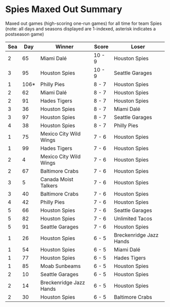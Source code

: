 # Spies Maxed Out Summary



Maxed out games (high-scoring one-run games) for all time for team Spies (note: all days and seasons displayed are 1-indexed, asterisk indicates a postseason game)


| Sea | Day | Winner | Score | Loser | 
| ------ |------ |------ |------ |------ |
| 2 | 65 | Miami Dalé | 10 - 9 | Houston Spies | 
| 3 | 95 | Houston Spies | 10 - 9 | Seattle Garages | 
| 1 | 106* | Philly Pies | 8 - 7 | Houston Spies | 
| 2 | 62 | Miami Dalé | 8 - 7 | Houston Spies | 
| 2 | 91 | Hades Tigers | 8 - 7 | Houston Spies | 
| 3 | 36 | Houston Spies | 8 - 7 | Miami Dalé | 
| 3 | 97 | Houston Spies | 8 - 7 | Seattle Garages | 
| 4 | 38 | Houston Spies | 8 - 7 | Philly Pies | 
| 1 | 75 | Mexico City Wild Wings | 7 - 6 | Houston Spies | 
| 1 | 99 | Hades Tigers | 7 - 6 | Houston Spies | 
| 2 | 4 | Mexico City Wild Wings | 7 - 6 | Houston Spies | 
| 2 | 67 | Baltimore Crabs | 7 - 6 | Houston Spies | 
| 3 | 5 | Canada Moist Talkers | 7 - 6 | Houston Spies | 
| 3 | 40 | Baltimore Crabs | 7 - 6 | Houston Spies | 
| 4 | 42 | Philly Pies | 7 - 6 | Houston Spies | 
| 5 | 66 | Houston Spies | 7 - 6 | Seattle Garages | 
| 5 | 82 | Houston Spies | 7 - 6 | Unlimited Tacos | 
| 5 | 91 | Seattle Garages | 7 - 6 | Houston Spies | 
| 1 | 26 | Houston Spies | 6 - 5 | Breckenridge Jazz Hands | 
| 1 | 54 | Houston Spies | 6 - 5 | Miami Dalé | 
| 1 | 77 | Houston Spies | 6 - 5 | Hades Tigers | 
| 1 | 85 | Moab Sunbeams | 6 - 5 | Houston Spies | 
| 2 | 10 | Seattle Garages | 6 - 5 | Houston Spies | 
| 2 | 14 | Breckenridge Jazz Hands | 6 - 5 | Houston Spies | 
| 2 | 30 | Houston Spies | 6 - 5 | Baltimore Crabs | 


